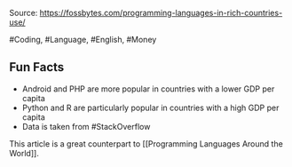 Source: https://fossbytes.com/programming-languages-in-rich-countries-use/

#Coding, #Language, #English, #Money 

## Fun Facts
- Android and PHP are more popular in countries with a lower GDP per capita
- Python and R are particularly popular in countries with a high GDP per capita
- Data is taken from #StackOverflow 

This article is a great counterpart to [[Programming Languages Around the World]].